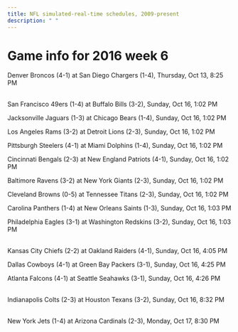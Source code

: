 ```yaml
---
title: NFL simulated-real-time schedules, 2009-present
description: " "
---
```


# Game info for 2016 week 6

Denver Broncos (4-1) at San Diego Chargers (1-4), Thursday, Oct 13, 8:25 PM

<br/>San Francisco 49ers (1-4) at Buffalo Bills (3-2), Sunday, Oct 16, 1:02 PM

Jacksonville Jaguars (1-3) at Chicago Bears (1-4), Sunday, Oct 16, 1:02 PM

Los Angeles Rams (3-2) at Detroit Lions (2-3), Sunday, Oct 16, 1:02 PM

Pittsburgh Steelers (4-1) at Miami Dolphins (1-4), Sunday, Oct 16, 1:02 PM

Cincinnati Bengals (2-3) at New England Patriots (4-1), Sunday, Oct 16, 1:02 PM

Baltimore Ravens (3-2) at New York Giants (2-3), Sunday, Oct 16, 1:02 PM

Cleveland Browns (0-5) at Tennessee Titans (2-3), Sunday, Oct 16, 1:02 PM

Carolina Panthers (1-4) at New Orleans Saints (1-3), Sunday, Oct 16, 1:03 PM

Philadelphia Eagles (3-1) at Washington Redskins (3-2), Sunday, Oct 16, 1:03 PM

<br/>Kansas City Chiefs (2-2) at Oakland Raiders (4-1), Sunday, Oct 16, 4:05 PM

Dallas Cowboys (4-1) at Green Bay Packers (3-1), Sunday, Oct 16, 4:25 PM

Atlanta Falcons (4-1) at Seattle Seahawks (3-1), Sunday, Oct 16, 4:26 PM

<br/>Indianapolis Colts (2-3) at Houston Texans (3-2), Sunday, Oct 16, 8:32 PM

<br/>New York Jets (1-4) at Arizona Cardinals (2-3), Monday, Oct 17, 8:30 PM

